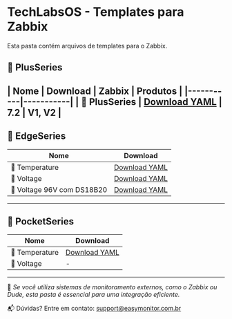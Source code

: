 # TechLabsOS - Templates para Zabbix

Esta pasta contém arquivos de templates para o Zabbix.

## 📘 PlusSeries

| Nome     | Download | Zabbix | Produtos |
|-----------|-----------|
| 📂 PlusSeries  | [Download YAML](./PlusSeries.yaml/) | 7.2 | V1, V2 |
---

## 📘 EdgeSeries

| Nome     | Download |
|-----------|-----------|
| 📂 Temperature  | [Download YAML](./EdgeSeriesTemperature.yaml/) |
| 📂 Voltage  | [Download YAML](./EdgeSeriesVoltage.yaml/) |
| 📂 Voltage 96V com DS18B20 | [Download YAML](./EdgeSeriesVoltage96V.yaml/) |
---

## 📘 PocketSeries

| Nome     | Download |
|-----------|-----------|
| 📂 Temperature  | [Download YAML](./PocketSeriesTemperature.yaml/) |
| 📂 Voltage  | - |
---

📌 *Se você utiliza sistemas de monitoramento externos, como o Zabbix ou Dude, esta pasta é essencial para uma integração eficiente.*

📬 Dúvidas? Entre em contato: [support@easymonitor.com.br](mailto:support@easymonitor.com.br)